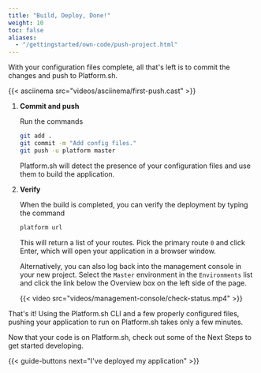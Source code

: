 ```yaml
---
title: "Build, Deploy, Done!"
weight: 10
toc: false
aliases:
  - "/gettingstarted/own-code/push-project.html"
---
```


With your configuration files complete, all that's left is to commit the changes and push to Platform.sh.

{{< asciinema src="videos/asciinema/first-push.cast" >}}

1. **Commit and push**

    Run the commands

    ```bash
    git add .
    git commit -m "Add config files."
    git push -u platform master
    ```

    Platform.sh will detect the presence of your configuration files and use them to build the application.

2. **Verify**

    When the build is completed, you can verify the deployment by typing the command

    ```bash
    platform url
    ```

    This will return a list of your routes. Pick the primary route `0` and click Enter, which will open your application in a browser window.

    Alternatively, you can also log back into the management console in your new project. Select the `Master` environment in the `Environments` list and click the link below the Overview box on the left side of the page.

    {{< video src="videos/management-console/check-status.mp4" >}}

That's it! Using the Platform.sh CLI and a few properly configured files, pushing your application to run on Platform.sh takes only a few minutes.

Now that your code is on Platform.sh, check out some of the Next Steps to get started developing.

{{< guide-buttons next="I've deployed my application" >}}
